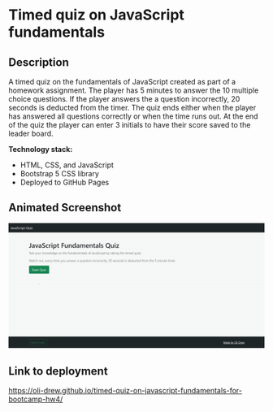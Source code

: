 # Timed quiz on JavaScript fundamentals

## Description

A timed quiz on the fundamentals of JavaScript created as part of a homework assignment. The player has 5 minutes to answer the 10 multiple choice questions. If the player answers the a question incorrectly, 20 seconds is deducted from the timer. The quiz ends either when the player has answered all questions correctly or when the time runs out. At the end of the quiz the player can enter 3 initials to have their score saved to the leader board.

**Technology stack:**

- HTML, CSS, and JavaScript
- Bootstrap 5 CSS library
- Deployed to GitHub Pages

## Animated Screenshot

![Preview of the quiz](./assets/images/javascript-quiz.gif)

## Link to deployment

https://oli-drew.github.io/timed-quiz-on-javascript-fundamentals-for-bootcamp-hw4/

